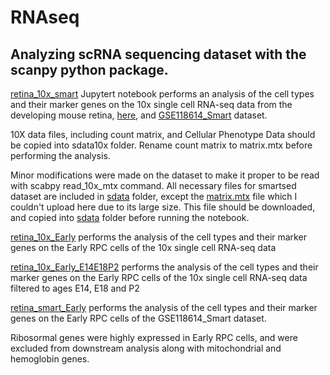 # RNAseq
## Analyzing scRNA  sequencing dataset with the scanpy python package.

[retina_10x_smart](https://github.com/zsamadi/RNAseq/blob/main/retina_10x_smart.ipynb) Jupytert notebook performs an analysis of the cell types and their marker genes on the 10x single cell RNA-seq data from the developing mouse retina, [here](https://github.com/gofflab/developing_mouse_retina_scRNASeq/blob/master/README.md),  and [GSE118614_Smart](https://www.ncbi.nlm.nih.gov/geo/query/acc.cgi?acc=GSE118614) dataset.

10X data files, including count matrix, and Cellular Phenotype Data should be copied into sdata10x folder. Rename count matrix to matrix.mtx before performing the analysis.

Minor modifications were made on the dataset to make it proper to be read with scabpy read_10x_mtx command. All necessary files for smartsed dataset are included in [sdata](https://github.com/zsamadi/RNAseq/tree/main/sdata) folder, except the [matrix.mtx](https://drive.google.com/uc?id=1yBlJ-lbGgYED3P_ziVffwZR1PmVDsFnT&export=download) file which I couldn't upload here due to its large size. This file should be downloaded, and copied into [sdata](https://github.com/zsamadi/RNAseq/tree/main/sdata) folder before running the notebook.

[retina_10x_Early](https://github.com/zsamadi/RNAseq/blob/main/retine_10x_Early.ipynb) performs the analysis of the cell types and their marker genes on the Early RPC cells of the 10x single cell RNA-seq data 

[retina_10x_Early_E14E18P2](https://github.com/zsamadi/RNAseq/blob/main/retina_10x_Early_E14E18P2.ipynb) performs the analysis of the cell types and their marker genes on the Early RPC cells of the 10x single cell RNA-seq data filtered to ages E14, E18 and P2

[retina_smart_Early](https://github.com/zsamadi/RNAseq/blob/main/retina_smart_Early.ipynb) performs the analysis of the cell types and their marker genes on the Early RPC cells of the GSE118614_Smart dataset. 

Ribosormal genes were highly expressed in Early RPC cells, and were excluded from downstream analysis along with mitochondrial and hemoglobin genes. 


